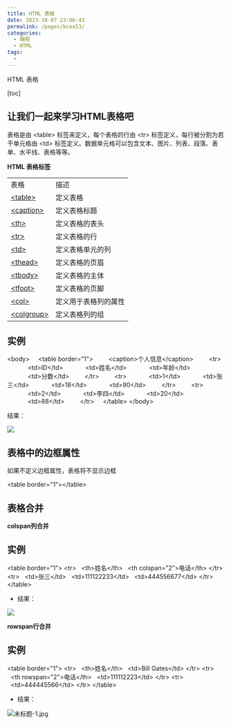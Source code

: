 ```yaml
---
title: HTML 表格
date: 2023-10-07 23:06:43
permalink: /pages/bcea53/
categories:
  - 编程
  - HTML
tags:
  - 
---
```

HTML 表格

[toc]
## **让我们一起来学习HTML表格吧**

表格是由 &lt;table&gt; 标签来定义，每个表格的行由 &lt;tr&gt; 标签定义，每行被分割为若干单元格由 &lt;td&gt; 标签定义。数据单元格可以包含文本、图片、列表、段落、表单、水平线、表格等等。

**HTML 表格标签**

|     |     |
| --- | --- |
| 表格  | 描述  |
| [&lt;table&gt;](https://m.html.cn/doc/html/tags/tag-table/) | 定义表格 |
| [&lt;caption&gt;](https://m.html.cn/doc/html/tags/tag-caption/) | 定义表格标题 |
| [&lt;th&gt;](https://m.html.cn/doc/html/tags/tag-th/) | 定义表格的表头 |
| [&lt;tr&gt;](https://m.html.cn/doc/html/tags/tag-tr/) | 定义表格的行 |
| [&lt;td&gt;](https://m.html.cn/doc/html/tags/tag-td/) | 定义表格单元的列 |
| [&lt;thead&gt;](https://m.html.cn/doc/html/tags/tag-thead/) | 定义表格的页眉 |
| [&lt;tbody&gt;](https://m.html.cn/doc/html/tags/tag-tbody/) | 定义表格的主体 |
| [&lt;tfoot&gt;](https://m.html.cn/doc/html/tags/tag-tfoot/) | 定义表格的页脚 |
| [&lt;col&gt;](https://m.html.cn/doc/html/tags/tag-col/) | 定义用于表格列的属性 |
| [&lt;colgroup&gt;](https://m.html.cn/doc/html/tags/tag-colgroup/) | 定义表格列的组 |

## 实例

&lt;body&gt;
    &lt;table border="1"&gt;
        &lt;caption&gt;个人信息&lt;/caption&gt;
        &lt;tr&gt;
            &lt;td&gt;ID&lt;/td&gt;
            &lt;td&gt;姓名&lt;/td&gt;
            &lt;td&gt;年龄&lt;/td&gt;
            &lt;td&gt;分数&lt;/td&gt;
        &lt;/tr&gt;
        &lt;tr&gt;
            &lt;td&gt;1&lt;/td&gt;
            &lt;td&gt;张三&lt;/td&gt;
            &lt;td&gt;18&lt;/td&gt;
            &lt;td&gt;90&lt;/td&gt;
        &lt;/tr&gt;
        &lt;tr&gt;
            &lt;td&gt;2&lt;/td&gt;
            &lt;td&gt;李四&lt;/td&gt;
            &lt;td&gt;20&lt;/td&gt;
            &lt;td&gt;88&lt;/td&gt;
        &lt;/tr&gt;
    &lt;/table&gt;
&lt;/body&gt;


结果：

![](../../_resources/85d7947931484bd697542f3306307027.jpg)

## **表格中的边框属性**

如果不定义边框属性，表格将不显示边框

&lt;table border="1"&gt;&lt;/table&gt;

## **表格合并**

**colspan列合并**

## 实例

&lt;table border="1"&gt;
&lt;tr&gt;
  &lt;th&gt;姓名&lt;/th&gt;
  &lt;th colspan="2"&gt;电话&lt;/th&gt;
&lt;/tr&gt;
&lt;tr&gt;
  &lt;td&gt;张三&lt;/td&gt;
  &lt;td&gt;111122233&lt;/td&gt;
  &lt;td&gt;444556677&lt;/td&gt;
&lt;/tr&gt;
&lt;/table&gt;

- 结果：

![](../../_resources/7581b9435aac40609538156cc3552882.jpg)

**rowspan行合并**

## 实例

&lt;table border="1"&gt;
&lt;tr&gt;
  &lt;th&gt;姓名&lt;/th&gt;
  &lt;td&gt;Bill Gates&lt;/td&gt;
&lt;/tr&gt;
&lt;tr&gt;
  &lt;th rowspan="2"&gt;电话&lt;/th&gt;
  &lt;td&gt;111112223&lt;/td&gt;
&lt;/tr&gt;
&lt;tr&gt;
  &lt;td&gt;444445566&lt;/td&gt;
&lt;/tr&gt;
&lt;/table&gt;


- 结果：

![未标题-1.jpg](../../_resources/a8cf3ec23e5245c6a82cbc5396afd2b3.jpg "1544607798898924.jpg")